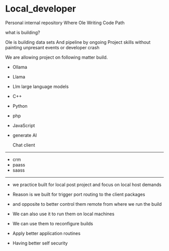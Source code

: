 # Local_developer
Personal internal repository Where Ole Writing Code Path



what is building?

Ole is building data sets
And pipeline by ongoing
Project skills without painting
unpresant events or developer crash


We are allowing project on following matter build.

- Ollama
- Llama
- Llm large language models
- C++
- Python
- php
- JavaScript
- generate AI

  Chat client


--------------

- crm
- paass 
- saass

-------------


- we practice built for local post project and focus on local host demands

- Reason is we built for trigger port routing to the client packages
- and opposite to better control them remote from where we run the build
- We can also use it to run them on local machines
- We can use them to reconfigure builds
- Apply better application routines
- Having better self security
